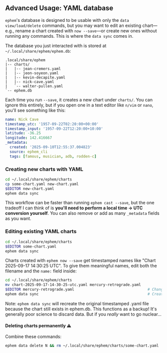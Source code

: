 ## Advanced Usage: YAML database

`ephem`'s database is designed to be usable with only the `data view/load/delete` commands, but you may want to edit an existing chart—e.g., rename a chart created with `now --save`—or create new ones without running any commands. This is where the `data sync` comes in.

The database you just interacted with is stored at `~/.local/share/ephem/ephem.db`:

```
.local/share/ephem
|-- charts/
|   |-- jean-cremers.yaml
|   |-- jeon-soyeon.yaml
|   |-- kevin-decapite.yaml
|   |-- nick-cave.yaml
|   `-- walter-pullen.yaml
`-- ephem.db
```

Each time you run `--save`, it creates a new chart under `charts/`. You can ignore this entirely, but if you open one in a text editor like `n/vim` or `nano`, you'll see something like this:

```yaml
name: Nick Cave
timestamp_utc: '1957-09-22T02:20:00+00:00'
timestamp_input: '1957-09-22T12:20:00+10:00'
latitude: -36.25
longitude: 142.416667
_metadata:
  created: '2025-09-10T12:55:37.004823'
  source: ephem_cli
  tags: [famous, musician, adb, rodden-c]
```

### Creating new charts with YAML

```sh
cd ~/.local/share/ephem/charts
cp some-chart.yaml new-chart.yaml
$EDITOR new-chart.yaml
ephem data sync
```

This workflow can be faster than running `ephem cast --save`, but the one tradeoff I can think of is **you'll need to perform a local time -> UTC conversion yourself**. You can also remove or add as many `_metadata` fields as you want.

### Editing existing YAML charts

```sh
cd ~/.local/share/ephem/charts
$EDITOR some-chart.yaml
ephem data sync
```

Charts created with `ephem now --save` get timestamped names like "Chart 2025-09-17 14:30:25 UTC". To give them meaningful names, edit both the filename and the `name:` field inside:

```sh
cd ~/.local/share/ephem/charts
mv chart-2025-09-17-14-30-25-utc.yaml mercury-retrograde.yaml
$EDITOR mercury-retrograde.yaml                                 # Change name: field
ephem data sync                                                 # Creates backup of original timestamped version
```

Note: `ephem data sync` will recreate the original timestamped .yaml file because the chart still exists in ephem.db. This functions as a backup! It's generally poor science to discard data. But if you *really* want to go nuclear...

#### Deleting charts permanently ⚠️

Combine these commands:

```sh
ephem data delete N && rm ~/.local/share/ephem/charts/some-chart.yaml
```
